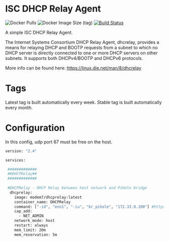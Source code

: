 # ISC DHCP Relay Agent

![Docker Pulls](https://img.shields.io/docker/pulls/modem7/dhcprelay) ![Docker Image Size (tag)](https://img.shields.io/docker/image-size/modem7/dhcprelay/latest) [![Build Status](https://drone.modem7.com/api/badges/modem7/DHCP-Relay/status.svg)](https://drone.modem7.com/modem7/DHCP-Relay)

A simple ISC DHCP Relay Agent.

The Internet Systems Consortium DHCP Relay Agent, dhcrelay, provides a means for relaying DHCP and BOOTP requests from a subnet to which no DHCP server is directly connected to one or more DHCP servers on other subnets. It supports both DHCPv4/BOOTP and DHCPv6 protocols. 

More info can be found here: https://linux.die.net/man/8/dhcrelay

# Tags

Latest tag is built automatically every week. 
Stable tag is built automatically every month.

# Configuration

In this config, udp port 67 must be free on the host.

```bash
version: "2.4"

services:

 #############
 ##DHCPRelay##
 #############
 
 #DHCPRelay - DHCP Relay between host network and PiHole bridge
  dhcprelay:
    image: modem7/dhcprelay:latest
    container_name: DHCPRelay
    command: ["-id", "eno1", "-iu", "br_pihole", "172.33.0.100"] #https://fedoramagazine.org/build-network-bridge-fedora/
    cap_add:
      - NET_ADMIN
    network_mode: host
    restart: always
    mem_limit: 20m
    mem_reservation: 5m
```
